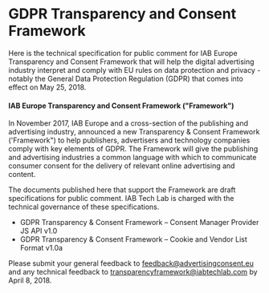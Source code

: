 # GDPR Transparency and Consent Framework
Here is the technical specification for public comment for IAB Europe Transparency and Consent Framework that will help the digital advertising industry interpret and comply with EU rules on data protection and privacy - notably the General Data Protection Regulation (GDPR) that comes into effect on May 25, 2018. 

#### IAB Europe Transparency and Consent Framework ("Framework")

In November 2017, IAB Europe and a cross-section of the publishing and advertising industry, announced a new Transparency & Consent Framework ('Framework") to help publishers, advertisers and technology companies comply with key elements of GDPR. The Framework will give the publishing and advertising industries a common language with which to communicate consumer consent for the delivery of relevant online advertising and content. 

The documents published here that support the Framework are draft specifications for public comment. IAB Tech Lab is charged with the technical governance of these specifications. 

* GDPR Transparency & Consent Framework – Consent Manager Provider JS API v1.0
* GDPR Transparency & Consent Framework – Cookie and Vendor List Format v1.0a

Please submit your general feedback to feedback@advertisingconsent.eu and any technical feedback to transparencyframework@iabtechlab.com by April 8, 2018.
